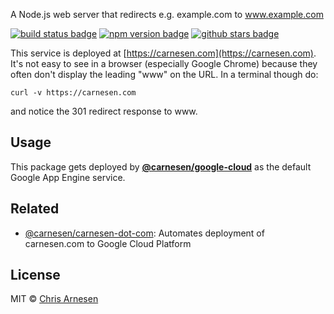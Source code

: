 A Node.js web server that redirects e.g. example.com to www.example.com

[![build status badge](https://github.com/carnesen/redirector/workflows/test/badge.svg)](https://github.com/carnesen/redirector/actions?query=workflow%3Atest+branch%3Amaster) [![npm version badge](https://badge.fury.io/js/%40carnesen%2Fredirector.svg)](https://www.npmjs.com/package/@carnesen/redirector) [![github stars badge](https://img.shields.io/github/stars/carnesen/redirector)](https://github.com/carnesen/redirector)

This service is deployed at [https://carnesen.com](https://carnesen.com). It's not easy to see in a browser (especially Google Chrome) because they often don't display the leading "www" on the URL. In a terminal though do:
```
curl -v https://carnesen.com
```
and notice the 301 redirect response to www.

## Usage

This package gets deployed by [**@carnesen/google-cloud**](https://github.com/carnesen/google-cloud#usage) as the default Google App Engine service.

## Related

- [@carnesen/carnesen-dot-com](https://github.com/carnesen/carnesen-dot-com): Automates deployment of carnesen.com to Google Cloud Platform

## License

MIT © [Chris Arnesen](https://www.carnesen.com)
